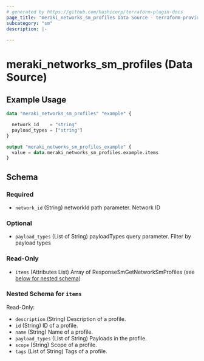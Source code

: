 ```yaml
---
# generated by https://github.com/hashicorp/terraform-plugin-docs
page_title: "meraki_networks_sm_profiles Data Source - terraform-provider-meraki"
subcategory: "sm"
description: |-
  
---
```


# meraki_networks_sm_profiles (Data Source)



## Example Usage

```terraform
data "meraki_networks_sm_profiles" "example" {

  network_id    = "string"
  payload_types = ["string"]
}

output "meraki_networks_sm_profiles_example" {
  value = data.meraki_networks_sm_profiles.example.items
}
```

<!-- schema generated by tfplugindocs -->
## Schema

### Required

- `network_id` (String) networkId path parameter. Network ID

### Optional

- `payload_types` (List of String) payloadTypes query parameter. Filter by payload types

### Read-Only

- `items` (Attributes List) Array of ResponseSmGetNetworkSmProfiles (see [below for nested schema](#nestedatt--items))

<a id="nestedatt--items"></a>
### Nested Schema for `items`

Read-Only:

- `description` (String) Description of a profile.
- `id` (String) ID of a profile.
- `name` (String) Name of a profile.
- `payload_types` (List of String) Payloads in the profile.
- `scope` (String) Scope of a profile.
- `tags` (List of String) Tags of a profile.
